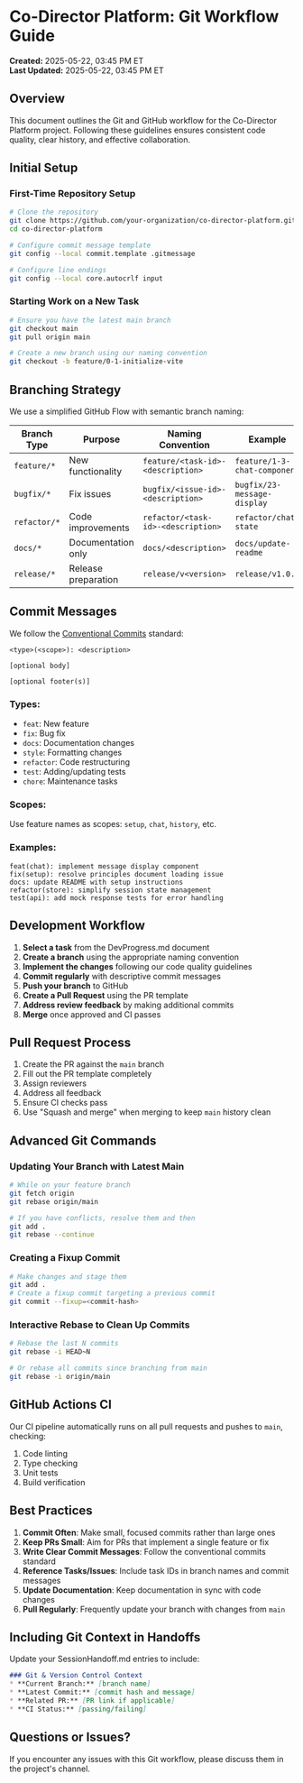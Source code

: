 # Co-Director Platform: Git Workflow Guide

**Created:** 2025-05-22, 03:45 PM ET  
**Last Updated:** 2025-05-22, 03:45 PM ET

## Overview

This document outlines the Git and GitHub workflow for the Co-Director Platform project. Following these guidelines ensures consistent code quality, clear history, and effective collaboration.

## Initial Setup

### First-Time Repository Setup

```bash
# Clone the repository
git clone https://github.com/your-organization/co-director-platform.git
cd co-director-platform

# Configure commit message template
git config --local commit.template .gitmessage

# Configure line endings
git config --local core.autocrlf input
```

### Starting Work on a New Task

```bash
# Ensure you have the latest main branch
git checkout main
git pull origin main

# Create a new branch using our naming convention
git checkout -b feature/0-1-initialize-vite
```

## Branching Strategy

We use a simplified GitHub Flow with semantic branch naming:

| Branch Type | Purpose | Naming Convention | Example |
|-------------|---------|-------------------|---------|
| `feature/*` | New functionality | `feature/<task-id>-<description>` | `feature/1-3-chat-component` |
| `bugfix/*` | Fix issues | `bugfix/<issue-id>-<description>` | `bugfix/23-message-display` |
| `refactor/*` | Code improvements | `refactor/<task-id>-<description>` | `refactor/chat-state` |
| `docs/*` | Documentation only | `docs/<description>` | `docs/update-readme` |
| `release/*` | Release preparation | `release/v<version>` | `release/v1.0.0` |

## Commit Messages

We follow the [Conventional Commits](https://www.conventionalcommits.org/) standard:

```
<type>(<scope>): <description>

[optional body]

[optional footer(s)]
```

### Types:
- `feat`: New feature
- `fix`: Bug fix
- `docs`: Documentation changes
- `style`: Formatting changes
- `refactor`: Code restructuring
- `test`: Adding/updating tests
- `chore`: Maintenance tasks

### Scopes:
Use feature names as scopes: `setup`, `chat`, `history`, etc.

### Examples:
```
feat(chat): implement message display component
fix(setup): resolve principles document loading issue
docs: update README with setup instructions
refactor(store): simplify session state management
test(api): add mock response tests for error handling
```

## Development Workflow

1. **Select a task** from the DevProgress.md document
2. **Create a branch** using the appropriate naming convention
3. **Implement the changes** following our code quality guidelines
4. **Commit regularly** with descriptive commit messages
5. **Push your branch** to GitHub
6. **Create a Pull Request** using the PR template
7. **Address review feedback** by making additional commits
8. **Merge** once approved and CI passes

## Pull Request Process

1. Create the PR against the `main` branch
2. Fill out the PR template completely
3. Assign reviewers
4. Address all feedback
5. Ensure CI checks pass
6. Use "Squash and merge" when merging to keep `main` history clean

## Advanced Git Commands

### Updating Your Branch with Latest Main

```bash
# While on your feature branch
git fetch origin
git rebase origin/main

# If you have conflicts, resolve them and then
git add .
git rebase --continue
```

### Creating a Fixup Commit

```bash
# Make changes and stage them
git add .
# Create a fixup commit targeting a previous commit
git commit --fixup=<commit-hash>
```

### Interactive Rebase to Clean Up Commits

```bash
# Rebase the last N commits
git rebase -i HEAD~N

# Or rebase all commits since branching from main
git rebase -i origin/main
```

## GitHub Actions CI

Our CI pipeline automatically runs on all pull requests and pushes to `main`, checking:

1. Code linting
2. Type checking
3. Unit tests
4. Build verification

## Best Practices

1. **Commit Often**: Make small, focused commits rather than large ones
2. **Keep PRs Small**: Aim for PRs that implement a single feature or fix
3. **Write Clear Commit Messages**: Follow the conventional commits standard
4. **Reference Tasks/Issues**: Include task IDs in branch names and commit messages
5. **Update Documentation**: Keep documentation in sync with code changes
6. **Pull Regularly**: Frequently update your branch with changes from `main`

## Including Git Context in Handoffs

Update your SessionHandoff.md entries to include:

```markdown
### Git & Version Control Context
* **Current Branch:** [branch name]
* **Latest Commit:** [commit hash and message]
* **Related PR:** [PR link if applicable]
* **CI Status:** [passing/failing]
```

## Questions or Issues?

If you encounter any issues with this Git workflow, please discuss them in the project's channel.
